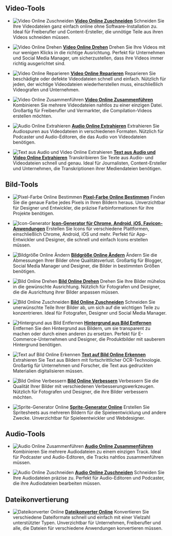 ## Video-Tools

- ![Video Online Zuschneiden](https://trim-video-online.com/img/32x32.webp) [**Video Online Zuschneiden**](https://trim-video-online.com/de)
  Schneiden Sie Ihre Videodateien ganz einfach online ohne Software-Installation zu. Ideal für Freiberufler und Content-Ersteller, die unnötige Teile aus ihren Videos schneiden müssen.

- ![Video Online Drehen](https://rotate-video-online.com/img/32x32.webp) [**Video Online Drehen**](https://rotate-video-online.com/de)
  Drehen Sie Ihre Videos mit nur wenigen Klicks in die richtige Ausrichtung. Perfekt für Unternehmen und Social Media Manager, um sicherzustellen, dass ihre Videos immer richtig ausgerichtet sind.

- ![Video Online Reparieren](https://repair-video-online.com/img/32x32.webp) [**Video Online Reparieren**](https://repair-video-online.com/de)
  Reparieren Sie beschädigte oder defekte Videodateien schnell und einfach. Nützlich für jeden, der wichtige Videodateien wiederherstellen muss, einschließlich Videografen und Unternehmen.

- ![Video Online Zusammenführen](https://merge-video-online.com/img/32x32.webp) [**Video Online Zusammenführen**](https://merge-video-online.com/de)
  Kombinieren Sie mehrere Videodateien nahtlos zu einer einzigen Datei. Großartig für Freiberufler und Vermarkter, die Compilation-Videos erstellen möchten.

- ![Audio Online Extrahieren](https://extract-audio-online.com/img/32x32.webp) [**Audio Online Extrahieren**](https://extract-audio-online.com/de)
  Extrahieren Sie Audiospuren aus Videodateien in verschiedenen Formaten. Nützlich für Podcaster und Audio-Editoren, die das Audio von Videodateien benötigen.

- ![Text aus Audio und Video Online Extrahieren](https://extract-text-online.com/img/32x32.webp) [**Text aus Audio und Video Online Extrahieren**](https://extract-text-online.com/de)
  Transkribieren Sie Texte aus Audio- und Videodateien schnell und genau. Ideal für Journalisten, Content-Ersteller und Unternehmen, die Transkriptionen ihrer Mediendateien benötigen.

## Bild-Tools

- ![Pixel-Farbe Online Bestimmen](https://pixel-color-online.com/img/32x32.webp) [**Pixel-Farbe Online Bestimmen**](https://pixel-color-online.com/de)
  Finden Sie die genaue Farbe jedes Pixels in Ihren Bildern heraus. Unverzichtbar für Designer und Entwickler, die präzise Farbinformationen für ihre Projekte benötigen.

- ![Icon-Generator](https://icon-generator-online.com/img/32x32.webp) [**Icon-Generator für Chrome, Android, iOS, Favicon-Anwendungen**](https://icon-generator-online.com/de)
  Erstellen Sie Icons für verschiedene Plattformen, einschließlich Chrome, Android, iOS und mehr. Perfekt für App-Entwickler und Designer, die schnell und einfach Icons erstellen müssen.

- ![Bildgröße Online Ändern](https://resize-image-online.com/img/32x32.webp) [**Bildgröße Online Ändern**](https://resize-image-online.com/de)
  Ändern Sie die Abmessungen Ihrer Bilder ohne Qualitätsverlust. Großartig für Blogger, Social Media Manager und Designer, die Bilder in bestimmten Größen benötigen.

- ![Bild Online Drehen](https://rotate-image-online.com/img/32x32.webp) [**Bild Online Drehen**](https://rotate-image-online.com/de)
  Drehen Sie Ihre Bilder mühelos in die gewünschte Ausrichtung. Nützlich für Fotografen und Designer, die die Ausrichtung ihrer Bilder anpassen müssen.

- ![Bild Online Zuschneiden](https://crop-image-online.com/img/32x32.webp) [**Bild Online Zuschneiden**](https://crop-image-online.com/de)
  Schneiden Sie unerwünschte Teile Ihrer Bilder ab, um sich auf die wichtigen Teile zu konzentrieren. Ideal für Fotografen, Designer und Social Media Manager.

- ![Hintergrund aus Bild Entfernen](https://remove-background-online.com/img/32x32.webp) [**Hintergrund aus Bild Entfernen**](https://remove-background-online.com/de)
  Entfernen Sie den Hintergrund aus Bildern, um sie transparent zu machen oder durch einen anderen zu ersetzen. Perfekt für E-Commerce-Unternehmen und Designer, die Produktbilder mit sauberem Hintergrund benötigen.

- ![Text auf Bild Online Erkennen](https://recognize-text-online.com/img/32x32.webp) [**Text auf Bild Online Erkennen**](https://recognize-text-online.com/de)
  Extrahieren Sie Text aus Bildern mit fortschrittlicher OCR-Technologie. Großartig für Unternehmen und Forscher, die Text aus gedruckten Materialien digitalisieren müssen.

- ![Bild Online Verbessern](https://improve-image-online.com/img/32x32.webp) [**Bild Online Verbessern**](https://improve-image-online.com/de)
  Verbessern Sie die Qualität Ihrer Bilder mit verschiedenen Verbesserungswerkzeugen. Nützlich für Fotografen und Designer, die ihre Bilder verbessern möchten.

- ![Sprite-Generator Online](https://sprite-generator-online.com/img/32x32.webp) [**Sprite-Generator Online**](https://sprite-generator-online.com/de)
  Erstellen Sie Spritesheets aus mehreren Bildern für die Spieleentwicklung und andere Zwecke. Unverzichtbar für Spieleentwickler und Webdesigner.

## Audio-Tools

- ![Audio Online Zusammenführen](https://merge-audio-online.com/img/32x32.webp) [**Audio Online Zusammenführen**](https://merge-audio-online.com/de)
  Kombinieren Sie mehrere Audiodateien zu einem einzigen Track. Ideal für Podcaster und Audio-Editoren, die Tracks nahtlos zusammenführen müssen.

- ![Audio Online Zuschneiden](https://trim-audio-online.com/img/32x32.webp) [**Audio Online Zuschneiden**](https://trim-audio-online.com/de)
  Schneiden Sie Ihre Audiodateien präzise zu. Perfekt für Audio-Editoren und Podcaster, die ihre Audiodateien bearbeiten müssen.

## Dateikonvertierung

- ![Dateikonverter Online](https://file-converters-online.com/img/32x32.webp) [**Dateikonverter Online**](https://file-converters-online.com/de)
  Konvertieren Sie verschiedene Dateiformate schnell und einfach mit einer Vielzahl unterstützter Typen. Unverzichtbar für Unternehmen, Freiberufler und alle, die Dateien für verschiedene Anwendungen konvertieren müssen.
